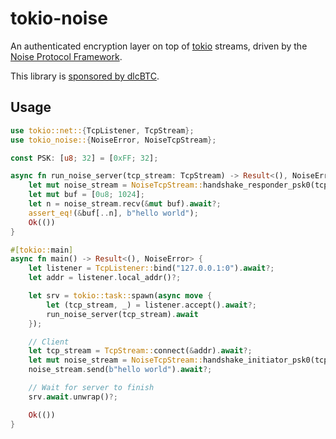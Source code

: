 # tokio-noise

An authenticated encryption layer on top of [tokio](https://tokio.rs) streams, driven by the [Noise Protocol Framework](https://noiseprotocol.org/).

This library is [sponsored by dlcBTC](https://www.dlcbtc.com).

## Usage

```rust
use tokio::net::{TcpListener, TcpStream};
use tokio_noise::{NoiseError, NoiseTcpStream};

const PSK: [u8; 32] = [0xFF; 32];

async fn run_noise_server(tcp_stream: TcpStream) -> Result<(), NoiseError> {
    let mut noise_stream = NoiseTcpStream::handshake_responder_psk0(tcp_stream, &PSK).await?;
    let mut buf = [0u8; 1024];
    let n = noise_stream.recv(&mut buf).await?;
    assert_eq!(&buf[..n], b"hello world");
    Ok(())
}

#[tokio::main]
async fn main() -> Result<(), NoiseError> {
    let listener = TcpListener::bind("127.0.0.1:0").await?;
    let addr = listener.local_addr()?;

    let srv = tokio::task::spawn(async move {
        let (tcp_stream, _) = listener.accept().await?;
        run_noise_server(tcp_stream).await
    });

    // Client
    let tcp_stream = TcpStream::connect(&addr).await?;
    let mut noise_stream = NoiseTcpStream::handshake_initiator_psk0(tcp_stream, &PSK).await?;
    noise_stream.send(b"hello world").await?;

    // Wait for server to finish
    srv.await.unwrap()?;

    Ok(())
}
```
